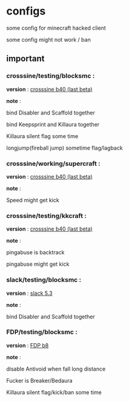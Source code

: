# configs
some config for minecraft hacked client 

some config might not work / ban

## important
### crosssine/testing/blocksmc : 

**version** : [crosssine b40 (last beta)](https://crosssine.github.io/file/CrossSine-BetaBuild.jar)

**note** : 

bind Disabler and Scaffold together

bind Keepsprint and Killaura together

Killaura silent flag some time

longjump(fireball jump) sometime flag/lagback

### crosssine/working/supercraft : 

**version** : [crosssine b40 (last beta)](https://crosssine.github.io/file/CrossSine-BetaBuild.jar)

**note** : 

Speed might get kick

### crosssine/testing/kkcraft : 

**version** : [crosssine b40 (last beta)](https://crosssine.github.io/file/CrossSine-BetaBuild.jar)

**note** : 

pingabuse is backtrack

pingabuse might get kick

### slack/testing/blocksmc : 

**version** : [slack 5.3](https://github.com/DGVPSH/SlackOpen/releases/download/B5.3/Slack.zip)

**note** : 

bind Disabler and Scaffold together

### FDP/testing/blocksmc : 

**version** : [FDP b8](https://github.com/SkidderMC/FDPClient/releases/download/b8/FDPClient-b8.jar)

**note** : 

disable Antivoid when fall long distance

Fucker is Breaker/Bedaura

Killaura silent flag/kick/ban some time
